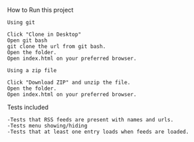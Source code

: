 How to Run this project

	Using git

	Click "Clone in Desktop" 
	Open git bash
	git clone the url from git bash.
	Open the folder.
	Open index.html on your preferred browser.

	Using a zip file

	Click "Download ZIP" and unzip the file.
	Open the folder.
	Open index.html on your preferred browser.

Tests included

	-Tests that RSS feeds are present with names and urls.
	-Tests menu showing/hiding
	-Tests that at least one entry loads when feeds are loaded. 